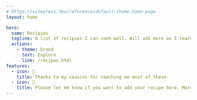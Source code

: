 ```yaml
---
# https://vitepress.dev/reference/default-theme-home-page
layout: home

hero:
  name: Recipies
  tagline: A list of recipies I can cook well. Will add more as I learn.
  actions:
    - theme: brand
      text: Explore
      link: /recipes.html
features:
  - icon: 🙏
    title: Thanks to my cousins for teaching me most of these.
  - icon: 📢
    title: Please let me know if you want to add your recipe here. More the merrier.
---
```


